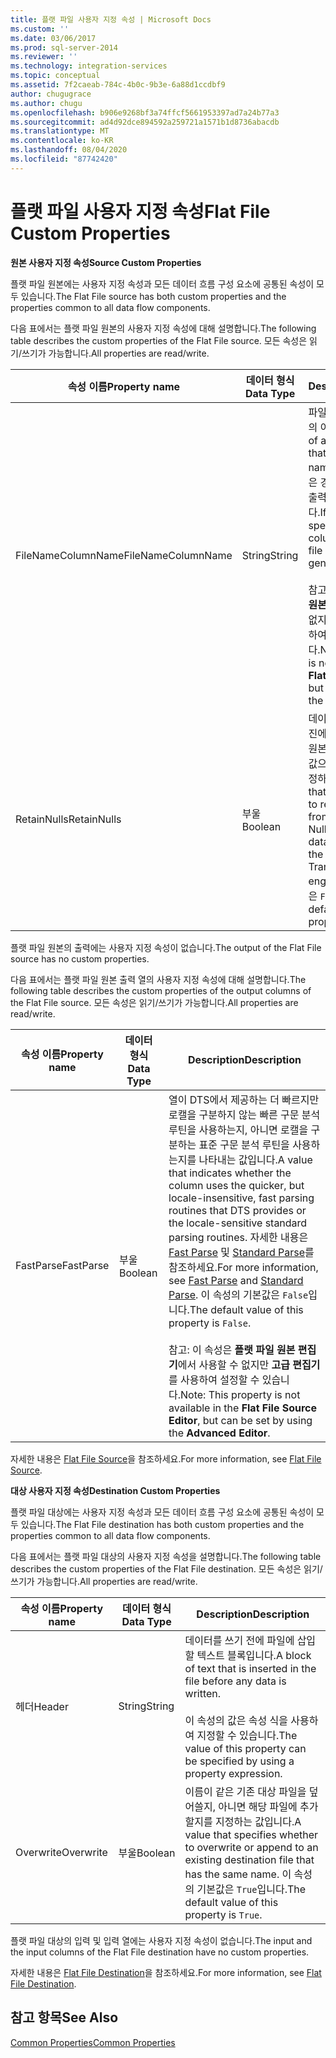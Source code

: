 ```yaml
---
title: 플랫 파일 사용자 지정 속성 | Microsoft Docs
ms.custom: ''
ms.date: 03/06/2017
ms.prod: sql-server-2014
ms.reviewer: ''
ms.technology: integration-services
ms.topic: conceptual
ms.assetid: 7f2caeab-784c-4b0c-9b3e-6a88d1ccdbf9
author: chugugrace
ms.author: chugu
ms.openlocfilehash: b906e9268bf3a74ffcf5661953397ad7a24b77a3
ms.sourcegitcommit: ad4d92dce894592a259721a1571b1d8736abacdb
ms.translationtype: MT
ms.contentlocale: ko-KR
ms.lasthandoff: 08/04/2020
ms.locfileid: "87742420"
---
```

# <a name="flat-file-custom-properties"></a><span data-ttu-id="39afb-102">플랫 파일 사용자 지정 속성</span><span class="sxs-lookup"><span data-stu-id="39afb-102">Flat File Custom Properties</span></span>
  <span data-ttu-id="39afb-103">**원본 사용자 지정 속성**</span><span class="sxs-lookup"><span data-stu-id="39afb-103">**Source Custom Properties**</span></span>  
  
 <span data-ttu-id="39afb-104">플랫 파일 원본에는 사용자 지정 속성과 모든 데이터 흐름 구성 요소에 공통된 속성이 모두 있습니다.</span><span class="sxs-lookup"><span data-stu-id="39afb-104">The Flat File source has both custom properties and the properties common to all data flow components.</span></span>  
  
 <span data-ttu-id="39afb-105">다음 표에서는 플랫 파일 원본의 사용자 지정 속성에 대해 설명합니다.</span><span class="sxs-lookup"><span data-stu-id="39afb-105">The following table describes the custom properties of the Flat File source.</span></span> <span data-ttu-id="39afb-106">모든 속성은 읽기/쓰기가 가능합니다.</span><span class="sxs-lookup"><span data-stu-id="39afb-106">All properties are read/write.</span></span>  
  
|<span data-ttu-id="39afb-107">속성 이름</span><span class="sxs-lookup"><span data-stu-id="39afb-107">Property name</span></span>|<span data-ttu-id="39afb-108">데이터 형식</span><span class="sxs-lookup"><span data-stu-id="39afb-108">Data Type</span></span>|<span data-ttu-id="39afb-109">Description</span><span class="sxs-lookup"><span data-stu-id="39afb-109">Description</span></span>|  
|-------------------|---------------|-----------------|  
|<span data-ttu-id="39afb-110">FileNameColumnName</span><span class="sxs-lookup"><span data-stu-id="39afb-110">FileNameColumnName</span></span>|<span data-ttu-id="39afb-111">String</span><span class="sxs-lookup"><span data-stu-id="39afb-111">String</span></span>|<span data-ttu-id="39afb-112">파일 이름이 포함된 출력 열의 이름입니다.</span><span class="sxs-lookup"><span data-stu-id="39afb-112">The name of an output column that contains the file name.</span></span> <span data-ttu-id="39afb-113">이름이 지정되지 않은 경우 파일 이름이 포함된 출력 열이 생성되지 않습니다.</span><span class="sxs-lookup"><span data-stu-id="39afb-113">If no name is specified, no output column containing the file name will be generated.</span></span><br /><br /> <span data-ttu-id="39afb-114">참고: 이 속성은 **플랫 파일 원본 편집기**에서 사용할 수 없지만 **고급 편집기**를 사용하여 설정할 수 있습니다.</span><span class="sxs-lookup"><span data-stu-id="39afb-114">Note: This property is not available in the **Flat File Source Editor**, but can be set by using the **Advanced Editor**.</span></span>|  
|<span data-ttu-id="39afb-115">RetainNulls</span><span class="sxs-lookup"><span data-stu-id="39afb-115">RetainNulls</span></span>|<span data-ttu-id="39afb-116">부울</span><span class="sxs-lookup"><span data-stu-id="39afb-116">Boolean</span></span>|<span data-ttu-id="39afb-117">데이터 변환 파이프라인 엔진에서 데이터를 처리할 때 원본 파일의 Null 값을 Null 값으로 유지할지 여부를 지정하는 값입니다.</span><span class="sxs-lookup"><span data-stu-id="39afb-117">A value that specifies whether to retain Null values from the source file as Null values when the data is processed by the Data Transformation Pipeline engine.</span></span> <span data-ttu-id="39afb-118">이 속성의 기본값은 `False`입니다.</span><span class="sxs-lookup"><span data-stu-id="39afb-118">The default value of this property is `False`.</span></span>|  
  
 <span data-ttu-id="39afb-119">플랫 파일 원본의 출력에는 사용자 지정 속성이 없습니다.</span><span class="sxs-lookup"><span data-stu-id="39afb-119">The output of the Flat File source has no custom properties.</span></span>  
  
 <span data-ttu-id="39afb-120">다음 표에서는 플랫 파일 원본 출력 열의 사용자 지정 속성에 대해 설명합니다.</span><span class="sxs-lookup"><span data-stu-id="39afb-120">The following table describes the custom properties of the output columns of the Flat File source.</span></span> <span data-ttu-id="39afb-121">모든 속성은 읽기/쓰기가 가능합니다.</span><span class="sxs-lookup"><span data-stu-id="39afb-121">All properties are read/write.</span></span>  
  
|<span data-ttu-id="39afb-122">속성 이름</span><span class="sxs-lookup"><span data-stu-id="39afb-122">Property name</span></span>|<span data-ttu-id="39afb-123">데이터 형식</span><span class="sxs-lookup"><span data-stu-id="39afb-123">Data Type</span></span>|<span data-ttu-id="39afb-124">Description</span><span class="sxs-lookup"><span data-stu-id="39afb-124">Description</span></span>|  
|-------------------|---------------|-----------------|  
|<span data-ttu-id="39afb-125">FastParse</span><span class="sxs-lookup"><span data-stu-id="39afb-125">FastParse</span></span>|<span data-ttu-id="39afb-126">부울</span><span class="sxs-lookup"><span data-stu-id="39afb-126">Boolean</span></span>|<span data-ttu-id="39afb-127">열이 DTS에서 제공하는 더 빠르지만 로캘을 구분하지 않는 빠른 구문 분석 루틴을 사용하는지, 아니면 로캘을 구분하는 표준 구문 분석 루틴을 사용하는지를 나타내는 값입니다.</span><span class="sxs-lookup"><span data-stu-id="39afb-127">A value that indicates whether the column uses the quicker, but locale-insensitive, fast parsing routines that DTS provides or the locale-sensitive standard parsing routines.</span></span> <span data-ttu-id="39afb-128">자세한 내용은 [Fast Parse](../fast-parse.md) 및 [Standard Parse](../standard-parse.md)를 참조하세요.</span><span class="sxs-lookup"><span data-stu-id="39afb-128">For more information, see [Fast Parse](../fast-parse.md) and [Standard Parse](../standard-parse.md).</span></span> <span data-ttu-id="39afb-129">이 속성의 기본값은 `False`입니다.</span><span class="sxs-lookup"><span data-stu-id="39afb-129">The default value of this property is `False`.</span></span><br /><br /> <span data-ttu-id="39afb-130">참고: 이 속성은 **플랫 파일 원본 편집기**에서 사용할 수 없지만 **고급 편집기**를 사용하여 설정할 수 있습니다.</span><span class="sxs-lookup"><span data-stu-id="39afb-130">Note: This property is not available in the **Flat File Source Editor**, but can be set by using the **Advanced Editor**.</span></span>|  
  
 <span data-ttu-id="39afb-131">자세한 내용은 [Flat File Source](flat-file-source.md)을 참조하세요.</span><span class="sxs-lookup"><span data-stu-id="39afb-131">For more information, see [Flat File Source](flat-file-source.md).</span></span>  
  
 <span data-ttu-id="39afb-132">**대상 사용자 지정 속성**</span><span class="sxs-lookup"><span data-stu-id="39afb-132">**Destination Custom Properties**</span></span>  
  
 <span data-ttu-id="39afb-133">플랫 파일 대상에는 사용자 지정 속성과 모든 데이터 흐름 구성 요소에 공통된 속성이 모두 있습니다.</span><span class="sxs-lookup"><span data-stu-id="39afb-133">The Flat File destination has both custom properties and the properties common to all data flow components.</span></span>  
  
 <span data-ttu-id="39afb-134">다음 표에서는 플랫 파일 대상의 사용자 지정 속성을 설명합니다.</span><span class="sxs-lookup"><span data-stu-id="39afb-134">The following table describes the custom properties of the Flat File destination.</span></span> <span data-ttu-id="39afb-135">모든 속성은 읽기/쓰기가 가능합니다.</span><span class="sxs-lookup"><span data-stu-id="39afb-135">All properties are read/write.</span></span>  
  
|<span data-ttu-id="39afb-136">속성 이름</span><span class="sxs-lookup"><span data-stu-id="39afb-136">Property name</span></span>|<span data-ttu-id="39afb-137">데이터 형식</span><span class="sxs-lookup"><span data-stu-id="39afb-137">Data Type</span></span>|<span data-ttu-id="39afb-138">Description</span><span class="sxs-lookup"><span data-stu-id="39afb-138">Description</span></span>|  
|-------------------|---------------|-----------------|  
|<span data-ttu-id="39afb-139">헤더</span><span class="sxs-lookup"><span data-stu-id="39afb-139">Header</span></span>|<span data-ttu-id="39afb-140">String</span><span class="sxs-lookup"><span data-stu-id="39afb-140">String</span></span>|<span data-ttu-id="39afb-141">데이터를 쓰기 전에 파일에 삽입할 텍스트 블록입니다.</span><span class="sxs-lookup"><span data-stu-id="39afb-141">A block of text that is inserted in the file before any data is written.</span></span><br /><br /> <span data-ttu-id="39afb-142">이 속성의 값은 속성 식을 사용하여 지정할 수 있습니다.</span><span class="sxs-lookup"><span data-stu-id="39afb-142">The value of this property can be specified by using a property expression.</span></span>|  
|<span data-ttu-id="39afb-143">Overwrite</span><span class="sxs-lookup"><span data-stu-id="39afb-143">Overwrite</span></span>|<span data-ttu-id="39afb-144">부울</span><span class="sxs-lookup"><span data-stu-id="39afb-144">Boolean</span></span>|<span data-ttu-id="39afb-145">이름이 같은 기존 대상 파일을 덮어쓸지, 아니면 해당 파일에 추가할지를 지정하는 값입니다.</span><span class="sxs-lookup"><span data-stu-id="39afb-145">A value that specifies whether to overwrite or append to an existing destination file that has the same name.</span></span> <span data-ttu-id="39afb-146">이 속성의 기본값은 `True`입니다.</span><span class="sxs-lookup"><span data-stu-id="39afb-146">The default value of this property is `True`.</span></span>|  
  
 <span data-ttu-id="39afb-147">플랫 파일 대상의 입력 및 입력 열에는 사용자 지정 속성이 없습니다.</span><span class="sxs-lookup"><span data-stu-id="39afb-147">The input and the input columns of the Flat File destination have no custom properties.</span></span>  
  
 <span data-ttu-id="39afb-148">자세한 내용은 [Flat File Destination](flat-file-destination.md)을 참조하세요.</span><span class="sxs-lookup"><span data-stu-id="39afb-148">For more information, see [Flat File Destination](flat-file-destination.md).</span></span>  
  
## <a name="see-also"></a><span data-ttu-id="39afb-149">참고 항목</span><span class="sxs-lookup"><span data-stu-id="39afb-149">See Also</span></span>  
 [<span data-ttu-id="39afb-150">Common Properties</span><span class="sxs-lookup"><span data-stu-id="39afb-150">Common Properties</span></span>](../common-properties.md)  
  
  
